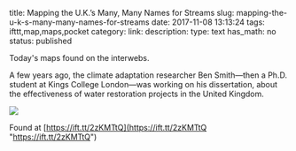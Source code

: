 title: Mapping the U.K.’s Many, Many Names for Streams
slug: mapping-the-u-k-s-many-many-names-for-streams
date: 2017-11-08 13:13:24
tags: ifttt,map,maps,pocket
category: 
link: 
description: 
type: text
has_math: no
status: published

Today's maps found on the interwebs.  

A few years ago, the climate adaptation researcher Ben Smith—then a Ph.D. student at Kings College London—was working on his dissertation, about the effectiveness of water restoration projects in the United Kingdom.  

![](https://img.atlasobscura.com/RJFwx372PmC0rCrTrL88hJD6mzk8ACD_QvBbOSLOgq4/rt:fill/w:1200/el:1/q:81/sm:1/scp:1/ar:1/aHR0cHM6Ly9hdGxh/cy1kZXYuczMuYW1h/em9uYXdzLmNvbS91/cGxvYWRzL2Fzc2V0/cy9jZWQ0NDhhNzAz/YWNhZjZkZTdfQmln/IDUgaGktcmVzLmpw/ZWc.jpg)   

Found at [https://ift.tt/2zKMTtQ](https://ift.tt/2zKMTtQ "https://ift.tt/2zKMTtQ")



